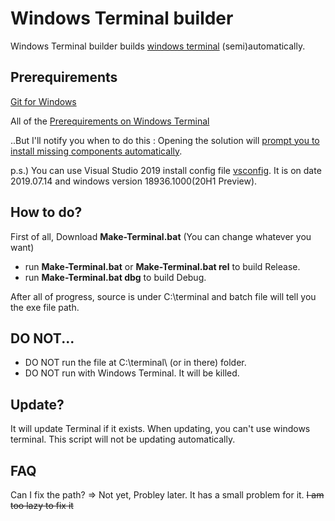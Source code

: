 # Windows Terminal builder
Windows Terminal builder builds [windows terminal](https://github.com/microsoft/terminal) (semi)automatically.

## Prerequirements
[Git for Windows](https://git-scm.com/downloads/win)

All of the [Prerequirements on Windows Terminal](https://github.com/microsoft/terminal/blob/master/README.md#build-prerequisites)

..But I'll notify you when to do this : Opening the solution will [prompt you to install missing components automatically](https://devblogs.microsoft.com/setup/configure-visual-studio-across-your-organization-with-vsconfig/).

p.s.) You can use Visual Studio 2019 install config file [vsconfig](https://github.com/SJang1/Terminal-Builder/blob/master/vsconfig). It is on date 2019.07.14 and windows version 18936.1000(20H1 Preview).

## How to do?
First of all, Download **Make-Terminal.bat** (You can change whatever you want)
* run **Make-Terminal.bat** or **Make-Terminal.bat rel** to build Release.
* run **Make-Terminal.bat dbg** to build Debug.

After all of progress, source is under C:\terminal and batch file will tell you the exe file path.

## DO NOT...
* DO NOT run the file at C:\terminal\ (or in there) folder.
* DO NOT run with Windows Terminal. It will be killed.

## Update?
It will update Terminal if it exists. When updating, you can't use windows terminal.
This script will not be updating automatically.

## FAQ
Can I fix the path? => Not yet, Probley later. It has a small problem for it. ~~I am too lazy to fix it~~
